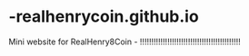 # -realhenrycoin.github.io
Mini website for RealHenry8Coin - !!!!!!!!!!!!!!!!!!!!!!!!!!!!!!!!!!!!!!!!!!!!
